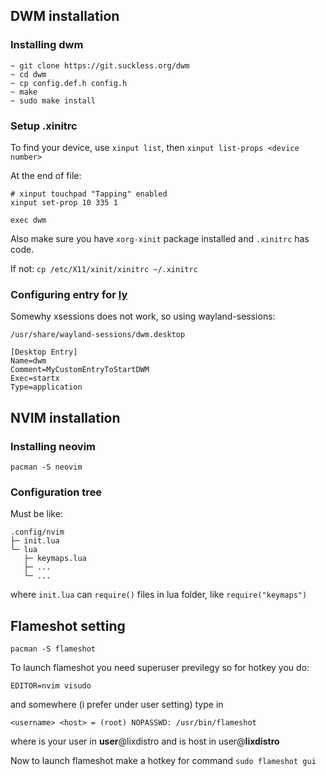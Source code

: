 ## DWM installation
### Installing dwm
```
~ git clone https://git.suckless.org/dwm
~ cd dwm
~ cp config.def.h config.h
~ make
~ sudo make install
```
### Setup .xinitrc
To find your device, use `xinput list`, then `xinput list-props <device number>`

At the end of file:
```
# xinput touchpad "Tapping" enabled
xinput set-prop 10 335 1

exec dwm
```

Also make sure you have `xorg-xinit` package installed and `.xinitrc` has code.

If not: `cp /etc/X11/xinit/xinitrc ~/.xinitrc`

### Configuring entry for [ly](https://github.com/fairyglade/ly)

Somewhy xsessions does not work, so using wayland-sessions:

`/usr/share/wayland-sessions/dwm.desktop`
```
[Desktop Entry]
Name=dwm
Comment=MyCustomEntryToStartDWM
Exec=startx
Type=application
```

## NVIM installation
### Installing neovim
`pacman -S neovim`

### Configuration tree
Must be like:
```
.config/nvim
├─ init.lua
└─ lua
   ├─ keymaps.lua
   ├─ ...
   └─ ...
```
where `init.lua` can `require()` files in lua folder, like `require("keymaps")`

## Flameshot setting
`pacman -S flameshot`

To launch flameshot you need superuser previlegy so for hotkey you do:
```
EDITOR=nvim visudo
```
and somewhere (i prefer under user setting) type in
```
<username> <host> = (root) NOPASSWD: /usr/bin/flameshot
```
where <username> is your user in **user**@lixdistro and <host> is host in user@**lixdistro**

Now to launch flameshot make a hotkey for command `sudo flameshot gui`
